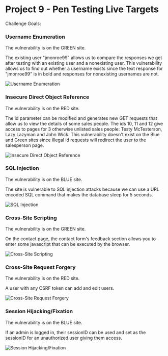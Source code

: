 # Project 9 - Pen Testing Live Targets

Challenge Goals: 

### Username Enumeration

The vulnerability is on the GREEN site. 

The existing user "jmonroe99" allows us to compare the responses we get after testing with an 
existing user and a nonexisting user. This vulnerability allows us to find out whether a username 
exists since the text response for "jmonroe99" is in bold and responses for nonexisting usernames 
are not. 

<img src="usrn_enum.gif" alt="Username Enumeration">
 
### Insecure Direct Object Reference

The vulnerability is on the RED site. 

The id parameter can be modified and generates new GET requests that allow us to view the details 
of some sales people. The ids 10, 11 and 12 give access to pages for 3 otherwise unlisted sales 
people: Testy McTesterson, Lazy Lazyman and John Wick. This vulnerability doesn't exist on the 
Blue and Green sites since illegal id requests will redirect the user to the salesperson page. 

<img src="idor.gif" alt="Insecure Direct Object Reference">

### SQL Injection

The vulnerability is on the BLUE site. 

The site is vulnerable to SQL injection attacks because we can use a URL encoded SQL command 
that makes the database sleep for 5 seconds. 

<img src="SQLI.gif" alt="SQL Injection">

### Cross-Site Scripting

The vulnerability is on the GREEN site.

On the contact page, the contact form's feedback section allows you to enter some javascript 
that can be executed by the browser. 

<img src="XXS.gif" alt="Cross-Site Scripting">

### Cross-Site Request Forgery

The vulnerability is on the RED site. 

A user with any CSRF token can add and edit users.

<img src="CSRF.gif" alt="Cross-Site Request Forgery">

### Session Hijacking/Fixation

The vulnerability is on the BLUE site. 

If an admin is logged in, their sessionID can be used and set as the sessionID for an unauthorized 
user giving them access. 

<img src="shf.gif" alt="Session Hijacking/Fixation">
